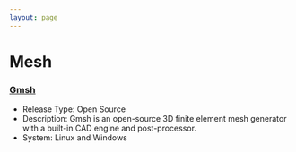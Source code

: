 ```yaml
---
layout: page
---
```


# Mesh

### [Gmsh](http://gmsh.info/)
* Release Type: Open Source
* Description: Gmsh is an open-source 3D finite element mesh generator with a built-in CAD engine and post-processor. 
* System: Linux and Windows
